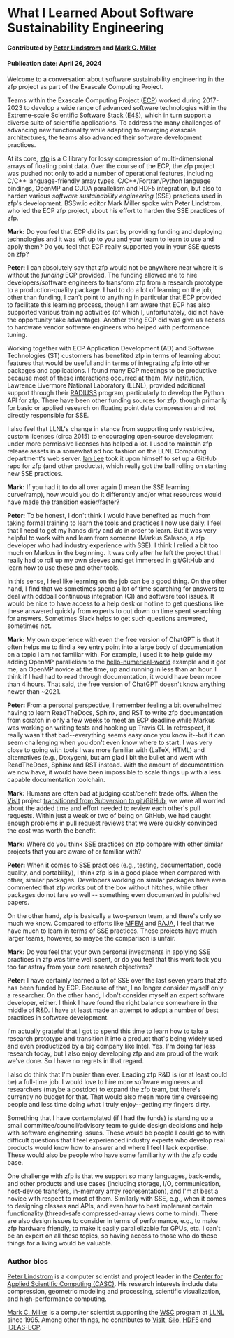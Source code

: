 # What I Learned About Software Sustainability Engineering

#### Contributed by [Peter Lindstrom](https://github.com/lindstro) and [Mark C. Miller](https://github.com/markcmiller86)

#### Publication date: April 26, 2024

<!-- begin deck -->
Welcome to a conversation about software sustainability engineering in the zfp project as part of the Exascale Computing Project.
<!-- end deck -->

Teams within the Exascale Computing Project ([ECP](https://exascaleproject.org)) worked during 2017-2023 to develop a wide range of advanced software technologies within the Extreme-scale Scientific Software Stack ([E4S](https://bssw.io/blog_posts/software-deployment-bringing-e4s-resources-into-effective-action)), which in turn support a diverse suite of scientific applications.   To address the many challenges of advancing new functionality while adapting to emerging exascale architectures, the teams also advanced their software development practices.  

At its core, [zfp](https://computing.llnl.gov/projects/zfp) is a C library for lossy compression of multi-dimensional arrays of floating point data.
Over the course of the ECP, the zfp project was pushed not only to add a number of operational features, including C/C++ language-friendly array types, C/C++/Fortran/Python language bindings, OpenMP and CUDA parallelism and HDF5 integration, but also to harden various *software sustainability engineering* (SSE) practices used in zfp's development.
BSSw.io editor Mark Miller spoke with Peter Lindstrom, who led the ECP zfp project, about his effort to harden the SSE practices of zfp.

**Mark:** Do you feel that ECP did its part by providing funding and deploying technologies and it was left up to you and your team to learn to use and apply them? Do you feel that ECP really supported you in your SSE quests on zfp?

**Peter:** I can absolutely say that zfp would not be anywhere near where it is without the *funding* ECP provided.
The funding allowed me to hire developers/software engineers to transform zfp from a research prototype to a production-quality package.
I had to do a lot of learning on the job; other than funding, I can't point to anything in particular that ECP provided to facilitate this learning process, though I am aware that ECP has also supported various training activities (of which I, unfortunately, did not have the opportunity take advantage).
Another thing ECP did was give us access to hardware vendor software engineers who helped with performance tuning.

Working together with ECP Application Development (AD) and Software Technologies (ST) customers has benefited zfp in terms of learning about features that would be useful and in terms of integrating zfp into other packages and applications.
I found many ECP meetings to be productive because most of these interactions occurred at them.
My institution, Lawrence Livermore National Laboratory (LLNL), provided additional support through their [RADIUSS](https://computing.llnl.gov/projects/radiuss) program, particularly to develop the Python API for zfp.
There have been other funding sources for zfp, though primarily for basic or applied research on floating point data compression and not directly responsible for SSE.

I also feel that LLNL's change in stance from supporting only restrictive, custom licenses (circa 2015) to encouraging open-source development under more permissive licenses has helped a lot.
I used to maintain zfp release assets in a somewhat ad hoc fashion on the LLNL Computing department's web server.
[Ian Lee](https://github.com/IanLee1521) took it upon himself to set up a GitHub repo for zfp (and other products), which really got the ball rolling on starting new SSE practices.

**Mark:** If you had it to do all over again (I mean the SSE learning curve/ramp), how would you do it differently and/or what resources would have made the transition easier/faster?

**Peter:** To be honest, I don't think I would have benefited as much from taking formal training to learn the tools and practices I now use daily.
I feel that I need to get my hands dirty and *do* in order to learn.
But it was very helpful to work with and learn from someone (Markus Salasoo, a zfp developer who had industry experience with SSE).
I think I relied a bit too much on Markus in the beginning.
It was only after he left the project that I really had to roll up my own sleeves and get immersed in git/GitHub and learn how to use these and other tools.

In this sense, I feel like learning on the job can be a good thing.
On the other hand, I find that we sometimes spend a lot of time searching for answers to deal with oddball continuous integration (CI) and software tool issues.
It would be nice to have access to a help desk or hotline to get questions like these answered quickly from experts to cut down on time spent searching for answers.
Sometimes Slack helps to get such questions answered, sometimes not.

**Mark:** My own experience with even the free version of ChatGPT is that it often helps me to find a key entry point into a large body of documentation on a topic I am not familiar with.
For example, I used it to help guide my adding OpenMP parallelism to the [hello-numerical-world](https://github.com/markcmiller86/hello-numerical-world/tree/main) example and it got me, an OpenMP novice at the time, up and running in less than an hour.
I think if I had had to read through documentation, it would have been more than 4 hours.
That said, the free version of ChatGPT doesn't know anything newer than ~2021.

**Peter:** From a personal perspective, I remember feeling a bit overwhelmed having to learn ReadTheDocs, Sphinx, and RST to write zfp documentation from scratch in only a few weeks to meet an ECP deadline while Markus was working on writing tests and hooking up Travis CI.
In retrospect, it really wasn't that bad--everything seems easy once you know it--but it can seem challenging when you don't even know where to start.
I was very close to going with tools I was more familiar with (LaTeX, HTML) and alternatives (e.g., Doxygen), but am glad I bit the bullet and went with ReadTheDocs, Sphinx and RST instead.
With the amount of documentation we now have, it would have been impossible to scale things up with a less capable documentation toolchain.

**Mark:** Humans are often bad at judging cost/benefit trade offs.
When the [VisIt](https://visit.llnl.gov) project [transitioned from Subversion to git/GitHub](https://bssw.io/blog_posts/continuous-technology-refreshment-an-introduction-using-recent-tech-refresh-experiences-on-visit), we were all worried about the added time and effort needed to review each other's pull requests.
Within just a week or two of being on GitHub, we had caught enough problems in pull request reviews that we were quickly convinced the cost was worth the benefit.

**Mark:** Where do you think SSE practices on zfp compare with other similar projects that you are aware of or familiar with?

**Peter:** When it comes to SSE practices (e.g., testing, documentation, code quality, and portability), I think zfp is in a good place when compared with other, similar packages.
Developers working on similar packages have even commented that zfp works out of the box without hitches, while other packages do not fare so well -- something even documented in published papers.

On the other hand, zfp is basically a two-person team, and there's only so much we know.
Compared to efforts like [MFEM](https://mfem.org/) and [RAJA](https://computing.llnl.gov/projects/raja-managing-application-portability-next-generation-platforms), I feel that we have much to learn in terms of SSE practices.
These projects have much larger teams, however, so maybe the comparison is unfair.


**Mark:** Do you feel that your own personal investments in applying SSE practices in zfp was time well spent, or do you feel that this work took you too far astray from your core research objectives?

**Peter:** I have certainly learned a lot of SSE over the last seven years that zfp has been funded by ECP.
Because of that, I no longer consider myself only a researcher.
On the other hand, I don't consider myself an expert software developer, either.
I think I have found the right balance somewhere in the middle of R&D.
I have at least made an attempt to adopt a number of best practices in software development.

I'm actually grateful that I got to spend this time to learn how to take a research prototype and transition it into a product that's being widely used and even productized by a big company like Intel.
Yes, I'm doing far less research today, but I also enjoy developing zfp and am proud of the work we've done.
So I have no regrets in that regard.

I also do think that I'm busier than ever.
Leading zfp R&D is (or at least could be) a full-time job.
I would love to hire more software engineers and researchers (maybe a postdoc) to expand the zfp team, but there's currently no budget for that.
That would also mean more time overseeing people and less time doing what I truly enjoy--getting my fingers dirty.

Something that I have contemplated (if I had the funds) is standing up a small committee/council/advisory team to guide design decisions and help with software engineering issues.
These would be people I could go to with difficult questions that I feel experienced industry experts who develop real products would know how to answer and where I feel I lack expertise.
These would also be people who have some familiarity with the zfp code base.

One challenge with zfp is that we support so many languages, back-ends, and other products and use cases (including storage, I/O, communication, host-device transfers, in-memory array representation), and I'm at best a novice with respect to most of them.
Similarly with SSE, e.g., when it comes to designing classes and APIs, and even how to best implement certain functionality (thread-safe compressed-array views come to mind).
There are also design issues to consider in terms of performance, e.g., to make zfp hardware friendly, to make it easily parallelizable for GPUs, etc.
I can't be an expert on all these topics, so having access to those who do these things for a living would be valuable.

### Author bios

[Peter Lindstrom](https://people.llnl.gov/lindstrom2) is a computer scientist and project leader in the [Center for Applied Scientific Computing (CASC)](https://computing.llnl.gov/casc).
His research interests include data compression, geometric modeling and processing, scientific visualization, and high-performance computing.

[Mark C. Miller](https://people.llnl.gov/miller86) is a computer scientist supporting the [WSC](https://wci.llnl.gov/about-us/weapon-simulation-and-computing) program at [LLNL](https://www.llnl.gov) since 1995.
Among other things, he contributes to [VisIt](https://wci.llnl.gov/simulation/computer-codes/visit), [Silo](https://wci.llnl.gov/simulation/computer-codes/silo), [HDF5](https://www.hdfgroup.org) and [IDEAS-ECP](https://ideas-productivity.org/activities/ideas-ecp/).

<!---
Publish: yes
Topics: documentation, software engineering, continuous integration testing
Track: experience
--->

